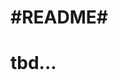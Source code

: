 #README#
=================================================
**tbd...**
=================================================
